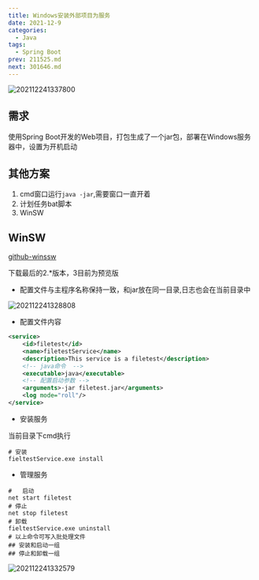 ```yaml
---
title: Windows安装外部项目为服务
date: 2021-12-9
categories:
  - Java
tags:
  - Spring Boot 
prev: 211525.md
next: 301646.md
---
```


![202112241337800](https://fastly.jsdelivr.net/gh/qbmzc/images/2021/202112241337800.png)

<!-- more -->

## 需求

使用Spring Boot开发的Web项目，打包生成了一个jar包，部署在Windows服务器中，设置为开机启动

## 其他方案

1. cmd窗口运行`java -jar`,需要窗口一直开着
2. 计划任务bat脚本
3. WinSW


## WinSW 

[github-winssw](https://github.com/winsw/winsw/releases)

下载最后的2.*版本，3目前为预览版

- 配置文件与主程序名称保持一致，和jar放在同一目录,日志也会在当前目录中

![202112241328808](https://fastly.jsdelivr.net/gh/qbmzc/images/2021/202112241328808.png)

- 配置文件内容

```xml
<service>
    <id>filetest</id>
    <name>filetestService</name>
    <description>This service is a filetest</description>
    <!-- java命令  -->
    <executable>java</executable>
    <!-- 配置启动参数 -->
    <arguments>-jar filetest.jar</arguments>
    <log mode="roll"/>
</service>
```
- 安装服务

当前目录下cmd执行

```shell
# 安装
fieltestService.exe install
```

- 管理服务

```shell
#   启动
net start filetest
# 停止
net stop filetest
# 卸载
fieltestService.exe uninstall
# 以上命令可写入批处理文件
## 安装和启动一组
## 停止和卸载一组
```

![202112241332579](https://fastly.jsdelivr.net/gh/qbmzc/images/2021/202112241332579.png)

